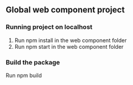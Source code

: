 ## Global web component project  

### Running project on localhost
1. Run npm install in the web component folder
2. Run npm start in the web component folder

### Build the package
Run npm build


